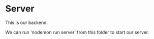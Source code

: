 # Server
This is our backend.

We can run 'nodemon run server' from this folder to start our server.